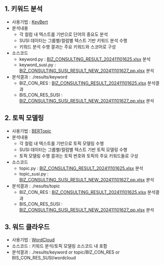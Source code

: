 ## 1. 키워드 분석 
- 사용기법 : [KeyBert](https://maartengr.github.io/KeyBERT/api/keybert.html)
- 분석내용
  - 각 컬럼 내 텍스트를 기반으로 단어의 중요도 분석
  - SUSI 데이터는 그룹별/컬럼별 텍스트 기반 키워드 분석 수행
  - 키워드 분석 수행 결과는 주요 키워드와 스코어로 구성
- 소스코드
  - keyword.py : [BIZ_CONSULTING_RESULT_202411101625.xlsx](datasets%2FBIZ_CONSULTING_RESULT_202411101625.xlsx) 분석
  - keyword_susi.py : [BIZ_CONSULTING_SUSI_RESULT_NEW_202411101627_pp.xlsx](datasets%2FBIZ_CONSULTING_SUSI_RESULT_NEW_202411101627_pp.xlsx) 분석
- 분석결과 : ./results/keyword
  - BIZ_CON_RES : [BIZ_CONSULTING_RESULT_202411101625.xlsx](datasets%2FBIZ_CONSULTING_RESULT_202411101625.xlsx) 분석결과
  - BIS_CON_RES_SUSI : [BIZ_CONSULTING_SUSI_RESULT_NEW_202411101627_pp.xlsx](datasets%2FBIZ_CONSULTING_SUSI_RESULT_NEW_202411101627_pp.xlsx) 분석

## 2. 토픽 모델링
- 사용기법 : [BERTopic](https://maartengr.github.io/BERTopic/index.html) 
- 분석내용
  - 각 컬럼 내 텍스트를 기반으로 토픽 모델링 수행
  - SUSI 데이터는 그룹별/컬럼별 텍스트 기반 토픽 모델링 수행 
  - 토픽 모델링 수행 결과는 토픽 번호와 토픽의 주요 키워드들로 구성
- 소스코드
  - topic.py : [BIZ_CONSULTING_RESULT_202411101625.xlsx](datasets%2FBIZ_CONSULTING_RESULT_202411101625.xlsx) 분석
  - topic_susi.py : [BIZ_CONSULTING_SUSI_RESULT_NEW_202411101627_pp.xlsx](datasets%2FBIZ_CONSULTING_SUSI_RESULT_NEW_202411101627_pp.xlsx) 분석
- 분석결과 : ./results/topic
  - BIZ_CON_RES : [BIZ_CONSULTING_RESULT_202411101625.xlsx](datasets%2FBIZ_CONSULTING_RESULT_202411101625.xlsx) 분석결과
  - BIS_CON_RES_SUSI : [BIZ_CONSULTING_SUSI_RESULT_NEW_202411101627_pp.xlsx](datasets%2FBIZ_CONSULTING_SUSI_RESULT_NEW_202411101627_pp.xlsx) 분석

## 3. 워드 클라우드
- 사용기법 : [WordCloud](https://amueller.github.io/word_cloud/)
- 소스코드 : 키워드 분석/토픽 모델링 소스코드 내 포함
- 분석결과 : ./results/keyword or topic/BIZ_CON_RES or BIS_CON_RES_SUSI/wordcloud

